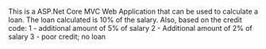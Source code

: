 This is a ASP.Net Core MVC Web Application that can be used to calculate a loan.
The loan calculated is 10% of the salary.
Also, based on the credit code: 
1 - additional amount of 5% of salary
2 - Additional amount of 2% of salary
3 - poor credit; no loan
